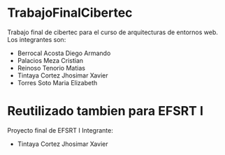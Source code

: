 # TrabajoFinalCibertec

Trabajo final de cibertec para el curso de arquitecturas de entornos web.
Los integrantes son:

- Berrocal Acosta Diego Armando
- Palacios Meza Cristian
- Reinoso Tenorio Matias
- Tintaya Cortez Jhosimar Xavier
- Torres Soto Maria Elizabeth

# Reutilizado tambien para EFSRT I
Proyecto final de EFSRT I
Integrante:
- Tintaya Cortez Jhosimar Xavier
